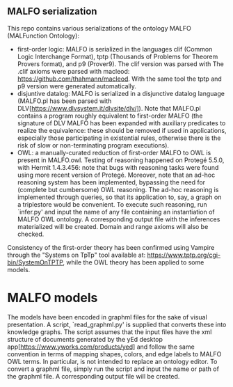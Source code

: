 ## MALFO serialization
This repo contains various serializations of the ontology MALFO (MALFunction Ontology): 
- first-order logic: MALFO is serialized in the languages clif (Common Logic Interchange Format), tptp (Thousands of Problems for Theorem Provers format), and p9 (Prover9). The clif version was parsed with The .clif axioms were parsed with macleod: https://github.com/thahmann/macleod. With the same tool the tptp and p9 version were generated automatically.
- disjuntive datalog: MALFO is serialized in a disjunctive datalog  language (MALFO.pl has been parsed with DLV[https://www.dlvsystem.it/dlvsite/dlv/]). Note that MALFO.pl contains a program roughly equivalent to first-order MALFO (the signature of DLV MALFO has been expanded with auxiliary predicates to realize the equivalence: these should be removed if used in applications, especially those participating in existential rules, otherwise there is the risk of slow or non-terminating program executions).
- OWL: a manually-curated reduction of first-order MALFO to OWL is present in MALFO.owl. Testing of reasoning happened on Protegé 5.5.0, with Hermit 1.4.3.456: note that bugs with reasoning tasks were found using more recent version of Protegé. Moreover, note that an ad-hoc reasoning system has been implemented, bypassing the need for (complete but cumbersome) OWL reasoning. The ad-hoc reasoning is implemented through queries, so that its application to, say, a graph on a triplestore would be convenient. To execute such reasoning, run `infer.py' and input the name of any file containing an instantiation of MALFO OWL ontology. A corresponding output file with the inferences materialized will be created. Domain and range axioms will also be checked.  

Consistency of the first-order theory has been confirmed using Vampire through the "Systems on TpTp" tool available at: https://www.tptp.org/cgi-bin/SystemOnTPTP, while the OWL theory has been applied to some models.

# MALFO models 
The models have been encoded in graphml files for the sake of visual presentation. A script, `read_graphml.py' is supplied that converts these into knowledge graphs. The script assumes that the input files have the xml structure of documents generated by the yEd desktop app[https://www.yworks.com/products/yed] and follow the same convention in terms of mapping shapes, colors, and edge labels to MALFO OWL terms. In particular, is not intended to replace an ontology editor. To convert a graphml file, simply run the script and input the name or path of the graphml file. A corresponding output file will be created. 
